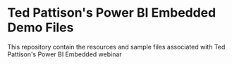# Ted Pattison's Power BI Embedded Demo Files
This repository contain the resources and sample files associated with Ted Pattison's Power BI Embedded webinar
